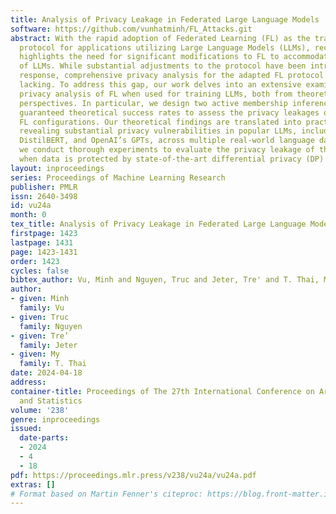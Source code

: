 ```yaml
---
title: Analysis of Privacy Leakage in Federated Large Language Models
software: https://github.com/vunhatminh/FL_Attacks.git
abstract: With the rapid adoption of Federated Learning (FL) as the training and tuning
  protocol for applications utilizing Large Language Models (LLMs), recent research
  highlights the need for significant modifications to FL to accommodate the large-scale
  of LLMs. While substantial adjustments to the protocol have been introduced as a
  response, comprehensive privacy analysis for the adapted FL protocol is currently
  lacking. To address this gap, our work delves into an extensive examination of the
  privacy analysis of FL when used for training LLMs, both from theoretical and practical
  perspectives. In particular, we design two active membership inference attacks with
  guaranteed theoretical success rates to assess the privacy leakages of various adapted
  FL configurations. Our theoretical findings are translated into practical attacks,
  revealing substantial privacy vulnerabilities in popular LLMs, including BERT, RoBERTa,
  DistilBERT, and OpenAI’s GPTs, across multiple real-world language datasets. Additionally,
  we conduct thorough experiments to evaluate the privacy leakage of these models
  when data is protected by state-of-the-art differential privacy (DP) mechanisms.
layout: inproceedings
series: Proceedings of Machine Learning Research
publisher: PMLR
issn: 2640-3498
id: vu24a
month: 0
tex_title: Analysis of Privacy Leakage in Federated Large Language Models
firstpage: 1423
lastpage: 1431
page: 1423-1431
order: 1423
cycles: false
bibtex_author: Vu, Minh and Nguyen, Truc and Jeter, Tre' and T. Thai, My
author:
- given: Minh
  family: Vu
- given: Truc
  family: Nguyen
- given: Tre’
  family: Jeter
- given: My
  family: T. Thai
date: 2024-04-18
address:
container-title: Proceedings of The 27th International Conference on Artificial Intelligence
  and Statistics
volume: '238'
genre: inproceedings
issued:
  date-parts:
  - 2024
  - 4
  - 18
pdf: https://proceedings.mlr.press/v238/vu24a/vu24a.pdf
extras: []
# Format based on Martin Fenner's citeproc: https://blog.front-matter.io/posts/citeproc-yaml-for-bibliographies/
---
```

